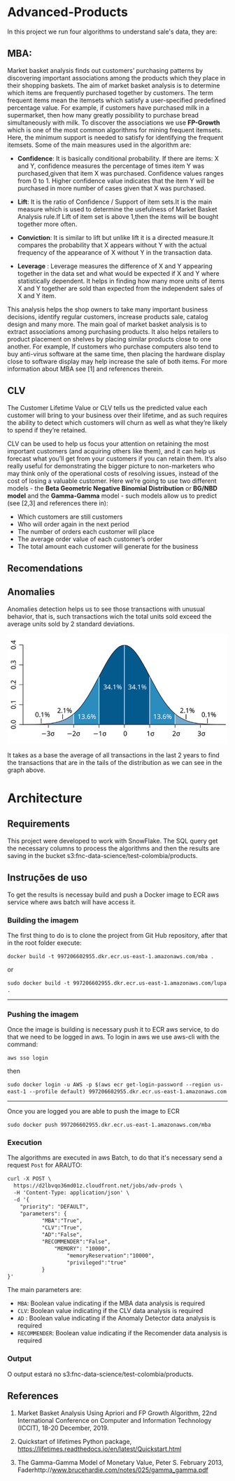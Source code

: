 # Advanced-Products
In this project we run four algorithms to understand sale's data, they are:

## MBA: 
Market basket analysis finds out customers’ purchasing patterns by discovering important associations among the products which they place in their shopping baskets. The aim of market basket analysis is to determine which items are frequently purchased together by customers. The term frequent items mean the itemsets which satisfy a user-specified predefined percentage value. For example, if customers have purchased milk in a supermarket, then how many greatly possibility to purchase bread simultaneously with milk. To discover the associations we use **FP-Growth** which is one of the most common algorithms for mining frequent itemsets. Here, the minimum support is needed to satisfy for identifying the frequent itemsets. Some of the main measures used in the algorithm are:

* **Confidence**: 
It is basically conditional probability. If there are items: X and Y, confidence measures the percentage of times item Y was purchased,given that item X was purchased. Confidence values ranges from 0 to 1. Higher confidence value indicates that the item Y will be purchased in more number of cases given that X was purchased.

* **Lift**:
It is the ratio of Confidence / Support of item sets.It is the main measure which is used to determine the usefulness of Market Basket Analysis rule.If Lift of item set is above 1,then the items will be bought together more often. 

* **Conviction**: 
It is similar to lift but unlike lift it is a directed measure.It compares the probability that X appears without Y with the actual frequency of the appearance of X without Y in the transaction data.

* **Leverage** : 
Leverage measures the difference of X and Y appearing together in the data set and what would be expected if X and Y where statistically dependent. It helps in finding how many more units of items X and Y together are sold than expected from the independent sales of X and Y item.
	
This analysis helps the shop owners to take many important business decisions, identify regular customers, increase products sale, catalog design and many more. The main goal of market basket analysis is to extract associations among purchasing products. It also helps retailers to product placement on shelves by placing similar products close to one another. For example, If customers who purchase computers also tend to buy anti-virus software at the same time, then placing the hardware display close to software display may help increase the sale of both items. For more information about MBA see [1] and references therein. 

## CLV
The Customer Lifetime Value or CLV tells us the predicted value each customer will bring to your business over their lifetime, and as such requires the ability to detect which customers will churn as well as what they’re likely to spend if they’re retained.

CLV can be used to help us focus your attention on retaining the most important customers (and acquiring others like them), and it can help us forecast what you’ll get from your customers if you can retain them. It’s also really useful for demonstrating the bigger picture to non-marketers who may think only of the operational costs of resolving issues, instead of the cost of losing a valuable customer. Here we’re going to use two different models - the **Beta Geometric Negative Binomial Distribution** or **BG/NBD model** and the **Gamma-Gamma** model - such models allow us to predict (see [2,3] and references there in):

* Which customers are still customers
* Who will order again in the next period
* The number of orders each customer will place
* The average order value of each customer’s order
* The total amount each customer will generate for the business

## Recomendations
## Anomalies
Anomalies detection helps us to see those transactions with unusual behavior, that is, such transactions wich the total units sold exceed the average units sold by 2 standard deviations. 

![Alt text](./Standard_deviation_diagram.svg)

It takes as a base the average of all transactions in the last 2 years to find the transactions that are in the tails of the distribution as we can see in the graph above.

# Architecture

## Requirements

This project were developed to work with SnowFlake. The SQL query get the necessary columns to process the algorithms and then the results are saving in the bucket s3:fnc-data-science/test-colombia/products.

## Instruções de uso
To get the results is necessay build and push a Docker image to ECR aws service where aws batch will have access it.

### Building the imagem
The first thing to do is to clone the project from Git Hub repository, after that in the root folder execute:

```
docker build -t 997206602955.dkr.ecr.us-east-1.amazonaws.com/mba .
```
or

```
sudo docker build -t 997206602955.dkr.ecr.us-east-1.amazonaws.com/lupa .
```

***

### Pushing the imagem

Once the image is building is necessary push it to ECR aws service, to do that we need to be logged in aws. To login in aws we use aws-cli with the command:

```
aws sso login
```

then


```
sudo docker login -u AWS -p $(aws ecr get-login-password --region us-east-1 --profile default) 997206602955.dkr.ecr.us-east-1.amazonaws.com
```

***
Once you are logged you are able to push the image to ECR

```
sudo docker push 997206602955.dkr.ecr.us-east-1.amazonaws.com/mba
```

### Execution

The algorithms are executed in aws Batch, to do that it's necessary send a request `Post` for ARAUTO:

```
curl -X POST \
  https://d2lbvqo36md01z.cloudfront.net/jobs/adv-prods \
  -H 'Content-Type: application/json' \
  -d '{
    "priority": "DEFAULT",
    "parameters": {
		   "MBA":"True",
		   "CLV":"True",
		   "AD":"False",
		   "RECOMMENDER":"False",
        	   "MEMORY": "10000",
                   "memoryReservation":"10000",
                   "privileged":"true"
		   }
}'
```


The main parameters are:
- `MBA`: Boolean value indicating if the MBA data analysis is required
- `CLV`: Boolean value indicating if the CLV data analysis is required
- `AD` : Boolean value indicating if the Anomaly Detector data analysis is required
- `RECOMMENDER`: Boolean value indicating if the Recomender data analysis is required


### Output

O output estará no s3:fnc-data-science/test-colombia/products.

## References
1. Market Basket Analysis Using Apriori and FP Growth Algorithm, 22nd International Conference on Computer and Information Technology (ICCIT), 18-20 December, 2019.

2. Quickstart of lifetimes Python package, https://lifetimes.readthedocs.io/en/latest/Quickstart.html

3. The Gamma-Gamma Model of Monetary Value, Peter S. February 2013,  Faderhttp://www.brucehardie.com/notes/025/gamma_gamma.pdf
